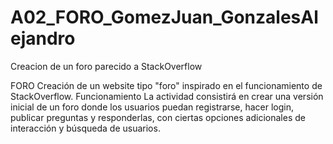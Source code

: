 # A02_FORO_GomezJuan_GonzalesAlejandro
Creacion de un foro parecido a StackOverflow

FORO
Creación de un website tipo "foro" inspirado en el funcionamiento de StackOverflow.
Funcionamiento
La actividad consistirá en crear una versión inicial de un foro donde los usuarios puedan registrarse, hacer login, publicar preguntas y responderlas, con ciertas opciones adicionales de interacción y búsqueda de usuarios.